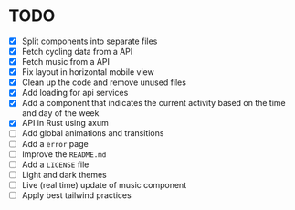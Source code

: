 # TODO

- [x] Split components into separate files
- [x] Fetch cycling data from a API
- [x] Fetch music from a API
- [x] Fix layout in horizontal mobile view
- [x] Clean up the code and remove unused files
- [x] Add loading for api services
- [x] Add a component that indicates the current activity based on the time and day of the week
- [x] API in Rust using axum
- [ ] Add global animations and transitions
- [ ] Add a `error` page
- [ ] Improve the `README.md`
- [ ] Add a `LICENSE` file
- [ ] Light and dark themes
- [ ] Live (real time) update of music component
- [ ] Apply best tailwind practices
